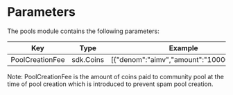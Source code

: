 # Parameters

The pools module contains the following parameters:

| Key             | Type          | Example                                  |
| --------------- | ------------- | ---------------------------------------- |
| PoolCreationFee | sdk.Coins | [{"denom":"aimv","amount":"100000000"}] |

Note:
PoolCreationFee is the amount of coins paid to community pool at the time of pool creation which is introduced to prevent spam pool creation.
